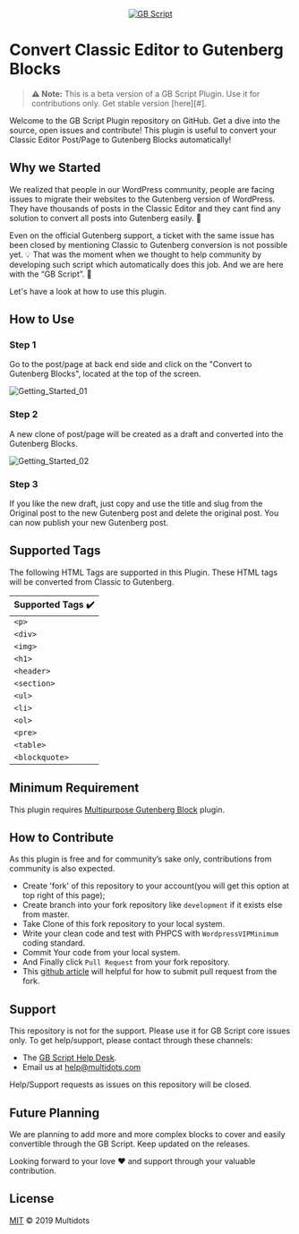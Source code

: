 <p align="center"><a href="#"><img src="https://encrypted-tbn0.gstatic.com/images?q=tbn:ANd9GcR9pLRtO05PaBPP38tfi8Gh10sMswfMtaawL0rcQIxpliJj82CB" alt="GB Script"></a></p>

# Convert Classic Editor to Gutenberg Blocks

> **⚠️ Note:** This is a beta version of a GB Script Plugin. Use it for contributions only. Get stable version [here][#].



Welcome to the GB Script Plugin repository on GitHub. Get a dive into the source, open issues and contribute! This plugin is useful to convert your Classic Editor Post/Page to Gutenberg Blocks automatically!

## Why we Started 

We realized that people in our WordPress community, people are facing issues to migrate their websites to the Gutenberg version of WordPress. They have thousands of posts in the Classic Editor and they cant find any solution to convert all posts into Gutenberg easily. 💭

Even on the official Gutenberg support, a ticket with the same issue has been closed by mentioning Classic to Gutenberg conversion is not possible yet. 💡 That was the moment when we thought to help community by developing such script which automatically does this job.
And we are here with the “GB Script”. 🤗

Let's have a look at how to use this plugin.

## How to Use

### Step 1

Go to the post/page at back end side and click on the "Convert to Gutenberg Blocks", located at the top of the screen.

![Getting_Started_01](https://user-images.githubusercontent.com/25176325/57845846-7593fd00-77f0-11e9-8c67-53800056723c.png)

### Step 2

A new clone of post/page will be created as a draft and converted into the Gutenberg Blocks.

![Getting_Started_02](https://user-images.githubusercontent.com/25176325/57845868-83e21900-77f0-11e9-8308-d9c21b888deb.png)

### Step 3

If you like the new draft, just copy and use the title and slug from the Original post to the new Gutenberg post and delete the original post. You can now publish your new Gutenberg post.

## Supported Tags 

The following HTML Tags are supported in this Plugin. These HTML tags will be converted from Classic to Gutenberg.

Supported Tags ✔️ |
----- |
`<p>`  |
`<div>` |
`<img>` |
`<h1>` |
`<header>` |
`<section>` |
`<ul>` |
`<li>` |
`<ol>` |
`<pre>` |
`<table>` |
`<blockquote>` |


## Minimum Requirement 

This plugin requires [Multipurpose Gutenberg Block](https://wordpress.org/plugins/multipurpose-block/) plugin.


## How to Contribute 

As this plugin is free and for community’s sake only, contributions from community is also expected.

- Create 'fork' of this repository to your account(you will get this option at top right of this page);
- Create branch into your fork repository like `development` if it exists else from master.
- Take Clone of this fork repository to your local system.
- Write your clean code and test with PHPCS with `WordpressVIPMinimum` coding standard.
- Commit Your code from your local system. 
- And Finally click `Pull Request` from your fork repository.
- This [github article](https://help.github.com/en/articles/creating-a-pull-request-from-a-fork) will helpful for how to submit pull request from the fork.

## Support 
This repository is not for the support. Please use it for GB Script core issues only. To get help/support, please contact through these channels:

* The [GB Script Help Desk](#).
* Email us at [help@multidots.com](mailto:help@multidots.com)

Help/Support requests as issues on this repository will be closed.

## Future Planning 

We are planning to add more and more complex blocks to cover and easily convertible through the GB Script. Keep updated on the releases. 

Looking forward to your love ❤️ and support through your valuable contribution.

## License 

[MIT](LICENSE) © 2019 Multidots
